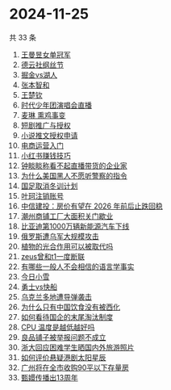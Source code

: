 # 2024-11-25

共 33 条

<!-- BEGIN -->
<!-- 最后更新时间 Mon Nov 25 2024 20:19:40 GMT+0800 (China Standard Time) -->

1. [王曼昱女单冠军](https://www.zhihu.com/search?q=%E7%8E%8B%E6%9B%BC%E6%98%B1%E5%A5%B3%E5%8D%95%E5%86%A0%E5%86%9B)
1. [德云社纲丝节](https://www.zhihu.com/search?q=%E5%BE%B7%E4%BA%91%E7%A4%BE%E7%BA%B2%E4%B8%9D%E8%8A%82)
1. [掘金vs湖人](https://www.zhihu.com/search?q=%E6%8E%98%E9%87%91vs%E6%B9%96%E4%BA%BA)
1. [张本智和](https://www.zhihu.com/search?q=%E5%BC%A0%E6%9C%AC%E6%99%BA%E5%92%8C)
1. [王楚钦](https://www.zhihu.com/search?q=%E7%8E%8B%E6%A5%9A%E9%92%A6)
1. [时代少年团演唱会直播](https://www.zhihu.com/search?q=%E6%97%B6%E4%BB%A3%E5%B0%91%E5%B9%B4%E5%9B%A2%E6%BC%94%E5%94%B1%E4%BC%9A%E7%9B%B4%E6%92%AD)
1. [麦琳 熏鸡事变](https://www.zhihu.com/search?q=%E9%BA%A6%E7%90%B3%20%E7%86%8F%E9%B8%A1%E4%BA%8B%E5%8F%98)
1. [短剧推广与授权](https://www.zhihu.com/search?q=%E7%9F%AD%E5%89%A7%E6%8E%A8%E5%B9%BF%E4%B8%8E%E6%8E%88%E6%9D%83)
1. [小说推文授权申请](https://www.zhihu.com/search?q=%E5%B0%8F%E8%AF%B4%E6%8E%A8%E6%96%87%E6%8E%88%E6%9D%83%E7%94%B3%E8%AF%B7)
1. [电商运营入门](https://www.zhihu.com/search?q=%E7%94%B5%E5%95%86%E8%BF%90%E8%90%A5%E5%85%A5%E9%97%A8)
1. [小红书赚钱技巧](https://www.zhihu.com/search?q=%E5%B0%8F%E7%BA%A2%E4%B9%A6%E8%B5%9A%E9%92%B1%E6%8A%80%E5%B7%A7)
1. [钟睒睒称看不起直播带货的企业家](https://www.zhihu.com/search?q=%E9%92%9F%E7%9D%92%E7%9D%92%E7%A7%B0%E7%9C%8B%E4%B8%8D%E8%B5%B7%E7%9B%B4%E6%92%AD%E5%B8%A6%E8%B4%A7%E7%9A%84%E4%BC%81%E4%B8%9A%E5%AE%B6)
1. [为什么美国黑人不愿听警察的指令](https://www.zhihu.com/search?q=%E4%B8%BA%E4%BB%80%E4%B9%88%E7%BE%8E%E5%9B%BD%E9%BB%91%E4%BA%BA%E4%B8%8D%E6%84%BF%E5%90%AC%E8%AD%A6%E5%AF%9F%E7%9A%84%E6%8C%87%E4%BB%A4)
1. [国足取消冬训计划](https://www.zhihu.com/search?q=%E5%9B%BD%E8%B6%B3%E5%8F%96%E6%B6%88%E5%86%AC%E8%AE%AD%E8%AE%A1%E5%88%92)
1. [叶珂注销账号](https://www.zhihu.com/search?q=%E5%8F%B6%E7%8F%82%E6%B3%A8%E9%94%80%E8%B4%A6%E5%8F%B7)
1. [中信建投：房价有望在 2026 年前后止跌回稳](https://www.zhihu.com/search?q=%E4%B8%AD%E4%BF%A1%E5%BB%BA%E6%8A%95%EF%BC%9A%E6%88%BF%E4%BB%B7%E6%9C%89%E6%9C%9B%E5%9C%A8%202026%20%E5%B9%B4%E5%89%8D%E5%90%8E%E6%AD%A2%E8%B7%8C%E5%9B%9E%E7%A8%B3)
1. [潮州商铺工厂大面积关门歇业](https://www.zhihu.com/search?q=%E6%BD%AE%E5%B7%9E%E5%95%86%E9%93%BA%E5%B7%A5%E5%8E%82%E5%A4%A7%E9%9D%A2%E7%A7%AF%E5%85%B3%E9%97%A8%E6%AD%87%E4%B8%9A)
1. [比亚迪第1000万辆新能源汽车下线](https://www.zhihu.com/search?q=%E6%AF%94%E4%BA%9A%E8%BF%AA%E7%AC%AC1000%E4%B8%87%E8%BE%86%E6%96%B0%E8%83%BD%E6%BA%90%E6%B1%BD%E8%BD%A6%E4%B8%8B%E7%BA%BF)
1. [俄罗斯遭乌军大规模攻击](https://www.zhihu.com/search?q=%E4%BF%84%E7%BD%97%E6%96%AF%E9%81%AD%E4%B9%8C%E5%86%9B%E5%A4%A7%E8%A7%84%E6%A8%A1%E6%94%BB%E5%87%BB)
1. [植物的光合作用可以被取代吗](https://www.zhihu.com/search?q=%E6%A4%8D%E7%89%A9%E7%9A%84%E5%85%89%E5%90%88%E4%BD%9C%E7%94%A8%E5%8F%AF%E4%BB%A5%E8%A2%AB%E5%8F%96%E4%BB%A3%E5%90%97)
1. [zeus曾和t1一度断联](https://www.zhihu.com/search?q=zeus%E6%9B%BE%E5%92%8Ct1%E4%B8%80%E5%BA%A6%E6%96%AD%E8%81%94)
1. [有哪些一般人不会相信的语言学事实](https://www.zhihu.com/search?q=%E6%9C%89%E5%93%AA%E4%BA%9B%E4%B8%80%E8%88%AC%E4%BA%BA%E4%B8%8D%E4%BC%9A%E7%9B%B8%E4%BF%A1%E7%9A%84%E8%AF%AD%E8%A8%80%E5%AD%A6%E4%BA%8B%E5%AE%9E)
1. [今日小雪](https://www.zhihu.com/search?q=%E4%BB%8A%E6%97%A5%E5%B0%8F%E9%9B%AA)
1. [勇士vs快船](https://www.zhihu.com/search?q=%E5%8B%87%E5%A3%ABvs%E5%BF%AB%E8%88%B9)
1. [乌克兰多地遭导弹袭击](https://www.zhihu.com/search?q=%E4%B9%8C%E5%85%8B%E5%85%B0%E5%A4%9A%E5%9C%B0%E9%81%AD%E5%AF%BC%E5%BC%B9%E8%A2%AD%E5%87%BB)
1. [为什么只有中国饮食没有被西化](https://www.zhihu.com/search?q=%E4%B8%BA%E4%BB%80%E4%B9%88%E5%8F%AA%E6%9C%89%E4%B8%AD%E5%9B%BD%E9%A5%AE%E9%A3%9F%E6%B2%A1%E6%9C%89%E8%A2%AB%E8%A5%BF%E5%8C%96)
1. [如何看待国企的末尾淘汰制度](https://www.zhihu.com/search?q=%E5%A6%82%E4%BD%95%E7%9C%8B%E5%BE%85%E5%9B%BD%E4%BC%81%E7%9A%84%E6%9C%AB%E5%B0%BE%E6%B7%98%E6%B1%B0%E5%88%B6%E5%BA%A6)
1. [CPU 温度是越低越好吗](https://www.zhihu.com/search?q=CPU%20%E6%B8%A9%E5%BA%A6%E6%98%AF%E8%B6%8A%E4%BD%8E%E8%B6%8A%E5%A5%BD%E5%90%97)
1. [良品铺子被举报问题不成立](https://www.zhihu.com/search?q=%E8%89%AF%E5%93%81%E9%93%BA%E5%AD%90%E8%A2%AB%E4%B8%BE%E6%8A%A5%E9%97%AE%E9%A2%98%E4%B8%8D%E6%88%90%E7%AB%8B)
1. [浙大回应困难学生晒国内外旅游照片](https://www.zhihu.com/search?q=%E6%B5%99%E5%A4%A7%E5%9B%9E%E5%BA%94%E5%9B%B0%E9%9A%BE%E5%AD%A6%E7%94%9F%E6%99%92%E5%9B%BD%E5%86%85%E5%A4%96%E6%97%85%E6%B8%B8%E7%85%A7%E7%89%87)
1. [如何评价悬疑港剧太阳星辰](https://www.zhihu.com/search?q=%E5%A6%82%E4%BD%95%E8%AF%84%E4%BB%B7%E6%82%AC%E7%96%91%E6%B8%AF%E5%89%A7%E5%A4%AA%E9%98%B3%E6%98%9F%E8%BE%B0)
1. [广州将在全市收购90平以下存量房](https://www.zhihu.com/search?q=%E5%B9%BF%E5%B7%9E%E5%B0%86%E5%9C%A8%E5%85%A8%E5%B8%82%E6%94%B6%E8%B4%AD90%E5%B9%B3%E4%BB%A5%E4%B8%8B%E5%AD%98%E9%87%8F%E6%88%BF)
1. [甄嬛传播出13周年](https://www.zhihu.com/search?q=%E7%94%84%E5%AC%9B%E4%BC%A0%E6%92%AD%E5%87%BA13%E5%91%A8%E5%B9%B4)

<!-- END -->
